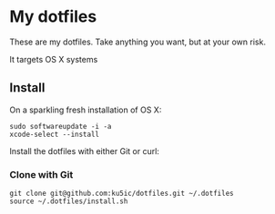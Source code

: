 # My dotfiles

These are my dotfiles. Take anything you want, but at your own risk.

It targets OS X systems

## Install

On a sparkling fresh installation of OS X:

    sudo softwareupdate -i -a
    xcode-select --install

Install the dotfiles with either Git or curl:

### Clone with Git

    git clone git@github.com:ku5ic/dotfiles.git ~/.dotfiles
    source ~/.dotfiles/install.sh

